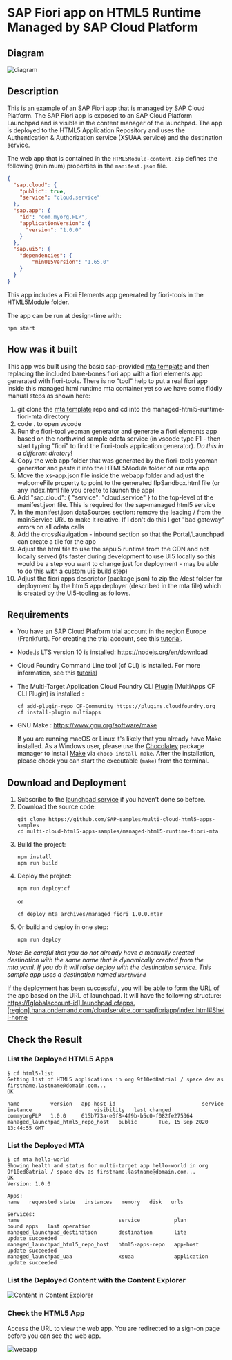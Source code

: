 # SAP Fiori app on HTML5 Runtime Managed by SAP Cloud Platform

## Diagram

![diagram](diagram.png)


## Description

This is an example of an SAP Fiori app that is managed by SAP Cloud Platform. The SAP Fiori app is exposed to an SAP Cloud Platform Launchpad and is visible in the content manager of the launchpad. The app is deployed to the HTML5 Application Repository and uses the Authentication & Authorization service (XSUAA service) and the destination service. 

The web app that is contained in the `HTML5Module-content.zip` defines the following (minimum) properties in the `manifest.json` file.

```JSON
{
  "sap.cloud": {
    "public": true,
    "service": "cloud.service"
  },
  "sap.app": {
    "id": "com.myorg.FLP",
    "applicationVersion": {
      "version": "1.0.0"
    }
  },
  "sap.ui5": {
    "dependencies": {
        "minUI5Version": "1.65.0"
    }
  }
}
```

This app includes a Fiori Elements app generated by fiori-tools in the HTML5Module folder.

The app can be run at design-time with:
```
npm start
```

## How was it built
This app was built using the basic sap-provided [mta template](https://github.com/SAP-samples/multi-cloud-html5-apps-samples) and then replacing the included bare-bones fiori app with a fiori elements app generated with fiori-tools. There is no "tool" help to put a real fiori app inside this managed html runtime mta container yet so we have some fiddly manual steps as shown here:

1. git clone the [mta template](https://github.com/SAP-samples/multi-cloud-html5-apps-samples) repo and cd into the managed-html5-runtime-fiori-mta directory
1. code . to open vscode
1. Run the fiori-tool yeoman generator and generate a fiori elements app based on the northwind sample odata service (in vscode type F1 - then start typing "fiori" to find the fiori-tools application generator). *Do this in a different diretory*!
1. Copy the web app folder that was generated by the fiori-tools yeoman generator and paste it into the HTML5Module folder of our mta app
1. Move the xs-app.json file inside the webapp folder and adjust the welcomeFile property to point to the generated flpSandbox.html file (or any index.html file you create to launch the app)
1. Add "sap.cloud": { "service": "cloud.service" } to the top-level of the manifest.json file. This is required for the sap-managed html5 service
1. In the manifest.json dataSources section: remove the leading / from the mainService URL to make it relative. If I don't do this I get "bad gateway" errors on all odata calls
1. Add the crossNavigation - inbound section so that the Portal/Launchpad can create a tile for the app
1. Adjust the html file to use the sapui5 runtime from the CDN and not locally served (its faster during development to use UI5 locally so this would be a step you want to change just for deployment - may be able to do this with a custom ui5 build step)
1. Adjust the fiori apps descriptor (package.json) to zip the /dest folder for deployment by the html5 app deployer (described in the mta file) which is created by the UI5-tooling as follows.


## Requirements
- You have an SAP Cloud Platform trial account in the region Europe (Frankfurt). For creating the trial account, see this [tutorial](https://developers.sap.com/tutorials/hcp-create-trial-account.html).
- Node.js LTS version 10 is installed: <https://nodejs.org/en/download>
- Cloud Foundry Command Line tool (cf CLI)  is installed. For more information, see this [tutorial](https://developers.sap.com/tutorials/cp-cf-download-cli.html)
- The Multi-Target Application Cloud Foundry CLI [Plugin](https://github.com/cloudfoundry-incubator/multiapps-cli-plugin) (MultiApps CF CLI Plugin) is installed : 
    ```
    cf add-plugin-repo CF-Community https://plugins.cloudfoundry.org
    cf install-plugin multiapps
    ```
- GNU Make : <https://www.gnu.org/software/make>

    If you are running macOS or Linux it's likely that you already have Make installed. As a Windows user, please use the [Chocolatey](https://chocolatey.org/) package manager to install [Make](https://chocolatey.org/packages/make) via `choco install make`. After the installation, please check you can start the executable (`make`) from the terminal.

## Download and Deployment
1. Subscribe to the [launchpad service](https://developers.sap.com/tutorials/cp-portal-cloud-foundry-getting-started.html) if you haven't done so before.
1. Download the source code:
    ```
    git clone https://github.com/SAP-samples/multi-cloud-html5-apps-samples
    cd multi-cloud-html5-apps-samples/managed-html5-runtime-fiori-mta
    ```
2. Build the project:
    ```
    npm install
    npm run build
    ```
3. Deploy the project:
    ```
    npm run deploy:cf
    ```
    or
    ```
    cf deploy mta_archives/managed_fiori_1.0.0.mtar
    ```
4. Or build and deploy in one step:
    ```
    npm run deploy
    ```

*Note: Be careful that you do not already have a manually created destination with the same name that is dynamically created from the mta.yaml. If you do it will raise deploy with the destination service. This sample app uses a destination named `Northwind`*

If the deployment has been successful, you will be able to form the URL of the app based on the URL of launchpad. It will have the following structure: <https://[globalaccount-id].launchpad.cfapps.[region].hana.ondemand.com/cloudservice.comsapfioriapp/index.html#Shell-home>

## Check the Result

### List the Deployed HTML5 Apps
```
$ cf html5-list                                     
Getting list of HTML5 applications in org 9f10ed8atrial / space dev as firstname.lastname@domain.com...
OK

name          version   app-host-id                            service instance                    visibility   last changed   
commyorgFLP   1.0.0     615b773a-e5f8-4f9b-b5c0-f082fe275364   managed_launchpad_html5_repo_host   public       Tue, 15 Sep 2020 13:44:55 GMT    
```

### List the Deployed MTA

```
$ cf mta hello-world
Showing health and status for multi-target app hello-world in org 9f10ed8atrial / space dev as firstname.lastname@domain.com...
OK
Version: 1.0.0

Apps:
name   requested state   instances   memory   disk   urls   

Services:
name                                service           plan          bound apps   last operation   
managed_launchpad_destination       destination       lite                       update succeeded   
managed_launchpad_html5_repo_host   html5-apps-repo   app-host                   update succeeded   
managed_launchpad_uaa               xsuaa             application                update succeeded  
```


### List the Deployed Content with the Content Explorer

![Content in Content Explorer](contentExplorer.png)


### Check the HTML5 App

Access the URL to view the web app. You are redirected to a sign-on page before you can see the web app.

![webapp](result.png)
